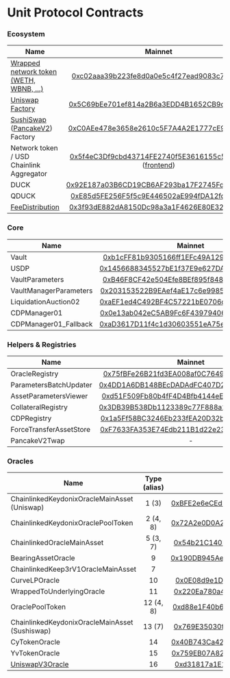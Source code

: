 # Unit Protocol Contracts

### Ecosystem

| Name          | Mainnet       | Bsc       | Fantom        |
| ------------- |:-------------:|:-------------:|:-------------:|
| [Wrapped network token (WETH, WBNB, ...)](contracts/test-helpers/WETH.sol)      | [0xc02aaa39b223fe8d0a0e5c4f27ead9083c756cc2](https://etherscan.io/address/0xc02aaa39b223fe8d0a0e5c4f27ead9083c756cc2#code) | [0xbb4CdB9CBd36B01bD1cBaEBF2De08d9173bc095c](https://bscscan.com/address/0xbb4CdB9CBd36B01bD1cBaEBF2De08d9173bc095c#code) | [0x21be370D5312f44cB42ce377BC9b8a0cEF1A4C83](https://ftmscan.com/address/0x21be370D5312f44cB42ce377BC9b8a0cEF1A4C83) |
| [Uniswap Factory](https://github.com/Uniswap/uniswap-v2-core/blob/master/contracts/UniswapV2Factory.sol)      | [0x5C69bEe701ef814a2B6a3EDD4B1652CB9cc5aA6f](https://etherscan.io/address/0x5C69bEe701ef814a2B6a3EDD4B1652CB9cc5aA6f#code)      | - | - |
| [SushiSwap](https://github.com/sushiswap/sushiswap/blob/master/contracts/uniswapv2/UniswapV2Factory.sol) ([PancakeV2](https://github.com/pancakeswap/pancake-swap-core/blob/master/contracts/PancakeFactory.sol)) Factory | [0xC0AEe478e3658e2610c5F7A4A2E1777cE9e4f2Ac](https://etherscan.io/address/0xC0AEe478e3658e2610c5F7A4A2E1777cE9e4f2Ac#code)      | [0xcA143Ce32Fe78f1f7019d7d551a6402fC5350c73](https://bscscan.com/address/0xcA143Ce32Fe78f1f7019d7d551a6402fC5350c73#code)      | - |
| Network token / USD Chainlink Aggregator | [0x5f4eC3Df9cbd43714FE2740f5E3616155c5b8419](https://etherscan.io/address/0x5f4eC3Df9cbd43714FE2740f5E3616155c5b8419#code) ([frontend](https://data.chain.link/ethereum/mainnet/crypto-usd/eth-usd)) | [0x0567F2323251f0Aab15c8dFb1967E4e8A7D42aeE](https://bscscan.com/address/0x0567F2323251f0Aab15c8dFb1967E4e8A7D42aeE#code) ([frontend](https://data.chain.link/bsc/mainnet/crypto-usd/bnb-usd)) | [0xf4766552D15AE4d256Ad41B6cf2933482B0680dc](https://ftmscan.com/address/0xf4766552D15AE4d256Ad41B6cf2933482B0680dc) ([frontend](https://data.chain.link/fantom/mainnet/crypto-usd/ftm-usd)) |
| DUCK      | [0x92E187a03B6CD19CB6AF293ba17F2745Fd2357D5](https://etherscan.io/address/0x92E187a03B6CD19CB6AF293ba17F2745Fd2357D5#code)      | - | - |
| QDUCK      | [0xE85d5FE256F5f5c9E446502aE994fDA12fd6700a](https://etherscan.io/address/0xE85d5FE256F5f5c9E446502aE994fDA12fd6700a#code)      | - | - |
| [FeeDistribution](https://github.com/unitprotocol/fee-distribution)      | [0x3f93dE882dA8150Dc98a3a1F4626E80E3282df46](https://etherscan.io/address/0x3f93dE882dA8150Dc98a3a1F4626E80E3282df46#code)      | - | - |

### Core

| Name          | Mainnet       | Bsc       | Fantom        |
| ------------- |:-------------:|:-------------:|:-------------:|
| Vault | [0xb1cFF81b9305166ff1EFc49A129ad2AfCd7BCf19](https://etherscan.io/address/0xb1cFF81b9305166ff1EFc49A129ad2AfCd7BCf19#code)      | [0xdacfeed000e12c356fb72ab5089e7dd80ff4dd93](https://bscscan.com/address/0xdacfeed000e12c356fb72ab5089e7dd80ff4dd93#code)      | [0xD7A9b0D75e51bfB91c843b23FB2C19aa3B8D958e](https://ftmscan.com/address/0xD7A9b0D75e51bfB91c843b23FB2C19aa3B8D958e) |
| USDP | [0x1456688345527bE1f37E9e627DA0837D6f08C925](https://etherscan.io/address/0x1456688345527bE1f37E9e627DA0837D6f08C925#code)      | [0xdacd011a71f8c9619642bf482f1d4ceb338cffcf](https://bscscan.com/address/0xdacd011a71f8c9619642bf482f1d4ceb338cffcf#code)      | [0x3129aC70c738D398d1D74c87EAB9483FD56D16f8](https://ftmscan.com/address/0x3129aC70c738D398d1D74c87EAB9483FD56D16f8) |
| VaultParameters      | [0xB46F8CF42e504Efe8BEf895f848741daA55e9f1D](https://etherscan.io/address/0xB46F8CF42e504Efe8BEf895f848741daA55e9f1D#code) | [0x56c7CA666d192332F72a5842E72eED5f59F0fb48](https://bscscan.com/address/0x56c7CA666d192332F72a5842E72eED5f59F0fb48#code) | [0xa8F0b5758041158Cf0375b7AdC8AC175ff031B6C](https://ftmscan.com/address/0xa8F0b5758041158Cf0375b7AdC8AC175ff031B6C) |
| VaultManagerParameters      | [0x203153522B9EAef4aE17c6e99851EE7b2F7D312E](https://etherscan.io/address/0x203153522B9EAef4aE17c6e99851EE7b2F7D312E#code)      | [0x99f2B13C28A4183a5d5e0fe02B1B5aeEe85FAF5A](https://bscscan.com/address/0x99f2B13C28A4183a5d5e0fe02B1B5aeEe85FAF5A#code)      | [0x1c7aEA8B6498F0854D1fCE542a27ed6a10D71d2f](https://ftmscan.com/address/0x1c7aEA8B6498F0854D1fCE542a27ed6a10D71d2f) |
| LiquidationAuction02      | [0xaEF1ed4C492BF4C57221bE0706def67813D79955](https://etherscan.io/address/0xaEF1ed4C492BF4C57221bE0706def67813D79955#code)      | [0x852de08f3cD5b92dD8b3B92b321363D04EeEc39E](https://bscscan.com/address/0x852de08f3cD5b92dD8b3B92b321363D04EeEc39E#code)      | [0x1F18FAc6A422cF4a8D18369F017a100C77b49DeF](https://ftmscan.com/address/0x1F18FAc6A422cF4a8D18369F017a100C77b49DeF) |
| CDPManager01      | [0x0e13ab042eC5AB9Fc6F43979406088B9028F66fA](https://etherscan.io/address/0x0e13ab042eC5AB9Fc6F43979406088B9028F66fA#code)      | [0x1337daC01Fc21Fa21D17914f96725f7a7b73868f](https://bscscan.com/address/0x1337daC01Fc21Fa21D17914f96725f7a7b73868f#code)      | [0xdf91608E9779dA9e100FA4448B1b3c0b4430dbc8](https://ftmscan.com/address/0xdf91608E9779dA9e100FA4448B1b3c0b4430dbc8) |
| CDPManager01_Fallback      | [0xaD3617D11f4c1d30603551eA75e9Ace9CB386e15](https://etherscan.io/address/0xaD3617D11f4c1d30603551eA75e9Ace9CB386e15#code)      | - | - |

### Helpers & Registries

| Name          | Mainnet       | Bsc       | Fantom        |
| ------------- |:-------------:|:-------------:|:-------------:|
| OracleRegistry | [0x75fBFe26B21fd3EA008af0C764949f8214150C8f](https://etherscan.io/address/0x75fBFe26B21fd3EA008af0C764949f8214150C8f#code)      | [0xbea721ACe12e881cb44Dbe9361ffEd9141CE547F](https://bscscan.com/address/0xbea721ACe12e881cb44Dbe9361ffEd9141CE547F#code)      | [0x0058aB54d4405D8084e8D71B8AB36B3091b21c7D](https://ftmscan.com/address/0x0058aB54d4405D8084e8D71B8AB36B3091b21c7D) |
| ParametersBatchUpdater | [0x4DD1A6DB148BEcDADAdFC407D23b725eDd3cfB6f](https://etherscan.io/address/0x4DD1A6DB148BEcDADAdFC407D23b725eDd3cfB6f#code)      | [0x3f03b937b986ad10dd171c393562f3fbe03abd9d](https://bscscan.com/address/0x3f03b937b986ad10dd171c393562f3fbe03abd9d#code) | [0xc440Af46DAC68fe74AA4e849Cb798329c44b0908](https://ftmscan.com/address/0xc440Af46DAC68fe74AA4e849Cb798329c44b0908) |
| AssetParametersViewer | [0xd51F509Fb80b4fF4D4Bfb4144eEd877F0F499AF6](https://etherscan.io/address/0xd51F509Fb80b4fF4D4Bfb4144eEd877F0F499AF6#code)      | [0xF57256340bE03be51B4DABf06bDa722c462Cbd0A](https://bscscan.com/address/0xF57256340bE03be51B4DABf06bDa722c462Cbd0A#code)      | [0x8E1C8845d444991a9B8eeaFF384fB12f902D19e4](https://ftmscan.com/address/0x8E1C8845d444991a9B8eeaFF384fB12f902D19e4) |
| CollateralRegistry      | [0x3DB39B538Db1123389c77F888a213F1A6dd22EF3](https://etherscan.io/address/0x3DB39B538Db1123389c77F888a213F1A6dd22EF3#code) | [0xA1ad3602697c15113E089C2723c15eBF3038465C](https://bscscan.com/address/0xA1ad3602697c15113E089C2723c15eBF3038465C#code)      | [0x5BEf93a96DCc2cAEC92e8610bb2f5bf5EB4D89f4](https://ftmscan.com/address/0x5BEf93a96DCc2cAEC92e8610bb2f5bf5EB4D89f4) |
| CDPRegistry      | [0x1a5Ff58BC3246Eb233fEA20D32b79B5F01eC650c](https://etherscan.io/address/0x1a5Ff58BC3246Eb233fEA20D32b79B5F01eC650c#code)      | [0xE8372dcef80189c0F88631507f6466b3f60E24A4](https://bscscan.com/address/0xE8372dcef80189c0F88631507f6466b3f60E24A4#code)      | [0x1442bC024a92C2F96c3c1D2E9274bC4d8119d97e](https://ftmscan.com/address/0x1442bC024a92C2F96c3c1D2E9274bC4d8119d97e) |
| ForceTransferAssetStore      | [0xF7633FA353E74Edb211B1d22e23c96aE4d7b24C0](https://etherscan.io/address/0xF7633FA353E74Edb211B1d22e23c96aE4d7b24C0#code)      | [0x7815ed0f9B00E7b34f52543779783023c7621fA1](https://bscscan.com/address/0x7815ed0f9B00E7b34f52543779783023c7621fA1#code)      | [0x828BB32Afa0Ecf70c4f65393664e4a79664d9bD3](https://ftmscan.com/address/0x828BB32Afa0Ecf70c4f65393664e4a79664d9bD3) |
| PancakeV2Twap | - | [0x11b1bd923f4D0669958e16A511567f540Bc21d2e](https://bscscan.com/address/0x11b1bd923f4D0669958e16A511567f540Bc21d2e#code)      | - |

### Oracles

| Name          | Type (alias)       | Mainnet       | Bsc       | Fantom        |
| ------------- |:-------------:|:-------------:|:-------------:|:-------------:|
| ChainlinkedKeydonixOracleMainAsset (Uniswap)      | 1 (3) | [0xBFE2e6eCEdFB9CDf0e9dA98AB116D57DdC82D078](https://etherscan.io/address/0xBFE2e6eCEdFB9CDf0e9dA98AB116D57DdC82D078#code)    | - | - |
| ChainlinkedKeydonixOraclePoolToken      | 2 (4, 8) | [0x72A2e0D0A201B54DcFB668a46BE99494eFF6D2A8](https://etherscan.io/address/0x72A2e0D0A201B54DcFB668a46BE99494eFF6D2A8#code)      | - | - |
| ChainlinkedOracleMainAsset | 5 (3, 7) | [0x54b21C140F5463e1fDa69B934da619eAaa61f1CA](https://etherscan.io/address/0x54b21C140F5463e1fDa69B934da619eAaa61f1CA#code)      | - | [0xEac49454A156AbFF249E2C1A2aEF4E4f192D8Cb9](https://ftmscan.com/address/0xEac49454A156AbFF249E2C1A2aEF4E4f192D8Cb9) |
| BearingAssetOracle      | 9 | [0x190DB945Ae572Ae72E367b549b78C41E211864AB](https://etherscan.io/address/0x190DB945Ae572Ae72E367b549b78C41E211864AB#code)      | - | - |
| ChainlinkedKeep3rV1OracleMainAsset | 7 | - | [0x7562FB711173095Bc2d8100C107e6Da639E0F4B0](https://bscscan.com/address/0x7562FB711173095Bc2d8100C107e6Da639E0F4B0#code)      | - |
| CurveLPOracle      | 10 | [0x0E08d9e1DC22a400EbcA25E9a8f292910fa8fe08](https://etherscan.io/address/0x0E08d9e1DC22a400EbcA25E9a8f292910fa8fe08#code)      | - | - |
| WrappedToUnderlyingOracle      | 11 | [0x220Ea780a484c18fd0Ab252014c58299759a1Fbd](https://etherscan.io/address/0x220Ea780a484c18fd0Ab252014c58299759a1Fbd#code)      | - | [0xf2dA959a37a05685f08CacB2733a19BB008849E1](https://ftmscan.com/address/0xf2dA959a37a05685f08CacB2733a19BB008849E1) |
| OraclePoolToken      | 12 (4, 8) | [0xd88e1F40b6CD9793aa10A6C3ceEA1d01C2a507f9](https://etherscan.io/address/0xd88e1F40b6CD9793aa10A6C3ceEA1d01C2a507f9#code) | - | - |
| ChainlinkedKeydonixOracleMainAsset (Sushiswap)      | 13 (7) | [0x769E35030f5cE160b287Bce0462d46Decf29b6DD](https://etherscan.io/address/0x769E35030f5cE160b287Bce0462d46Decf29b6DD#code)      | - | - |
| CyTokenOracle      | 14 | [0x40B743Ca424E3eC7b97f5AD93d2263Ae01DAE1D8](https://etherscan.io/address/0x40B743Ca424E3eC7b97f5AD93d2263Ae01DAE1D8#code)      | - | - |
| YvTokenOracle      | 15 | [0x759EB07A8258BcF5590E9303763803DcF264652d](https://etherscan.io/address/0x759EB07A8258BcF5590E9303763803DcF264652d#code)      | - | - |
| [UniswapV3Oracle](https://github.com/unitprotocol/uniswap-v3-oracle)      | 16 | [0xd31817a1E1578C4BECE02FbFb235d76f5716f18f](https://etherscan.io/address/0xd31817a1E1578C4BECE02FbFb235d76f5716f18f#code)  | - | - |
